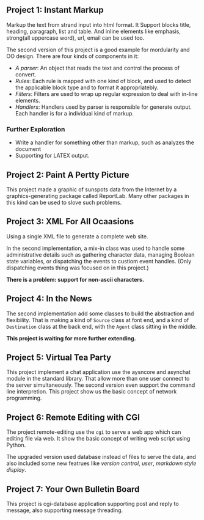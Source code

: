 ## Project 1: Instant Markup

Markup the text from strand input into html format.
It Support blocks title, heading, paragraph, list and table.
And inline elements like emphasis, strong(all uppercase word), url,
email can be used too.

The second version of this project is a good example for mordularity and
OO design. There are four kinds of components in it:

* *A parser*: An object that reads the text and control the process of convert.
* *Rules*: Each rule is mapped with one kind of block, and used to detect the
applicable block type and to format it appropriatebly.
* *Filters*: Filters are used to wrap up regular expression to deal with
in-line elements.
* *Handlers*: Handlers used by parser is responsible for generate output. Each
handler is for a individual kind of markup.

### Further Exploration

* Write a handler for something other than markup, such as analyzes
the document
* Supporting for LATEX output.

## Project 2: Paint A Pertty Picture

This project made a graphic of sunspots data from the Internet by a
graphics-generating package called ReportLab.
Many other packages in this kind can be used to slove such problems.

## Project 3: XML For All Ocaasions

Using a single XML file to generate a complete web site.

In the second implementation, a mix-in class was used to handle some
administrative details such as gathering character data, managing Boolean state
variables, or dispatching the events to custiom event handles.
(Only dispatching events thing was focused on in this project.)

**There is a problem: support for non-ascii characters.**

## Project 4: In the News

The second implementation add some classes to build the abstraction and
flexibility. That is making a kind of `Source` class at font end, and a kind of
`Destination` class at the back end, with the `Agent` class sitting in the
middle.

**This project is waiting for more further extending.**

## Project 5: Virtual Tea Party

This project implement a chat application use the aysncore and asynchat module
in the standard library. That allow more than one user connect to the server
simultaneously. The second version even support the command line interpretion.
This project show us the basic concept of network programming.

## Project 6: Remote Editing with CGI

The project remote-editing use the `cgi` to serve a web app which can editing
file via web. It show the basic concept of writing web script using Python.

The upgraded version used database instead of files to serve the data, and also
included some new featrues like *version control*, *user*, *markdown style
display*.

## Project 7: Your Own Bulletin Board

This project is cgi-database application supporting post and reply to message,
also supporting message threading.
